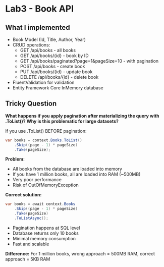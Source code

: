 # Lab3 - Book API

## What I implemented

- Book Model (Id, Title, Author, Year)
- CRUD operations:
  - GET /api/books - all books
  - GET /api/books/{id} - book by ID
  - GET /api/books/paginated?page=1&pageSize=10 - with pagination
  - POST /api/books - create book
  - PUT /api/books/{id} - update book
  - DELETE /api/books/{id} - delete book
- FluentValidation for validation
- Entity Framework Core InMemory database

## Tricky Question

**What happens if you apply pagination after materializing the query with .ToList()? Why is this problematic for large datasets?**

If you use .ToList() BEFORE pagination:

```csharp
var books = context.Books.ToList()
    .Skip((page - 1) * pageSize)
    .Take(pageSize);
```

**Problem:**
- All books from the database are loaded into memory
- If you have 1 million books, all are loaded into RAM (~500MB)
- Very poor performance
- Risk of OutOfMemoryException

**Correct solution:**

```csharp
var books = await context.Books
    .Skip((page - 1) * pageSize)
    .Take(pageSize)
    .ToListAsync();
```

- Pagination happens at SQL level
- Database returns only 10 books
- Minimal memory consumption
- Fast and scalable

**Difference:** For 1 million books, wrong approach = 500MB RAM, correct approach = 5KB RAM